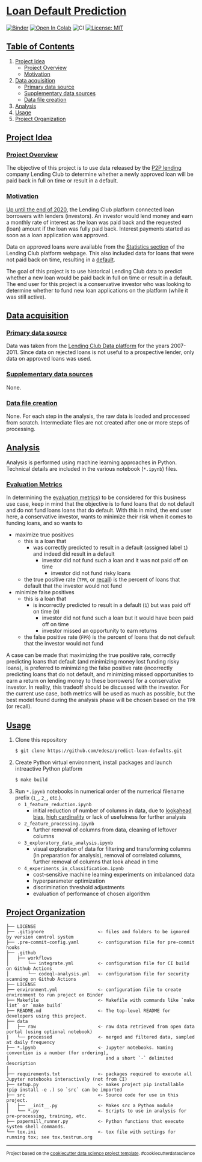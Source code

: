 # [Loan Default Prediction](#loan-default-prediction)

[![Binder](https://mybinder.org/badge_logo.svg)](https://mybinder.org/v2/gh/edesz/predict-loan-defaults) [![Open In Colab](https://colab.research.google.com/assets/colab-badge.svg)](https://colab.research.google.com/github/edesz/predict-loan-defaults/master/1_feature_reduction.ipynb) ![CI](https://github.com/edesz/predict-loan-defaults/workflows/CI/badge.svg) [![License: MIT](https://img.shields.io/badge/License-MIT-brightgreen.svg)](https://opensource.org/licenses/mit)

## [Table of Contents](#table-of-contents)
1. [Project Idea](#project-idea)
   * [Project Overview](#project-overview)
   * [Motivation](#motivation)
2. [Data acquisition](#data-acquisition)
   * [Primary data source](#primary-data-source)
   * [Supplementary data sources](#supplementary-data-sources)
   * [Data file creation](#data-file-creation)
3. [Analysis](#analysis)
4. [Usage](#usage)
5. [Project Organization](#project-organization)

## [Project Idea](#project-idea)

### [Project Overview](#project-overview)

The objective of this project is to use data released by the [P2P lending](https://en.wikipedia.org/wiki/Peer-to-peer_lending) company Lending Club to determine whether a newly approved loan will be paid back in full on time or result in a default.

### [Motivation](#motivation)
[Up until the end of 2020](https://www.fool.com/the-ascent/personal-loans/articles/lendingclub-ending-its-p2p-lending-platform-now-what/), the Lending Club platform connected loan borrowers with lenders (investors). An investor would lend money and earn a monthly rate of interest as the loan was paid back and the requested (loan) amount if the loan was fully paid back. Interest payments started as soon as a loan application was approved.

Data on approved loans were available from the [Statistics section](https://www.lendingclub.com/info/statistics.action) of the Lending Club platform webpage. This also included data for loans that were not paid back on time, resulting in a [default](https://en.wikipedia.org/wiki/Default_(finance)).

The goal of this project is to use historical Lending Club data to predict whether a new loan would be paid back in full on time or result in a default. The end user for this project is a conservative investor who was looking to determine whether to fund new loan applications on the platform (while it was still active).

## [Data acquisition](#data-acquisition)
### [Primary data source](#primary-data-source)
Data was taken from the [Lending Club Data platform](https://www.lendingclub.com/auth/login?login_url=%2Fstatistics%2Fadditional-statistics%3F) for the years 2007-2011. Since data on rejected loans is not useful to a prospective lender, only data on approved loans was used.

### [Supplementary data sources](#supplementary-data-sources)
None.

### [Data file creation](#data-file-creation)
None. For each step in the analysis, the raw data is loaded and processed from scratch. Intermediate files are not created after one or more steps of processing.

## [Analysis](#anlysis)
Analysis is performed using machine learning approaches in Python. Technical details are included in the various notebook (`*.ipynb`) files.

### [Evaluation Metrics](#evaluation-metrics)
In determining the [evaluation metrics](https://en.wikipedia.org/wiki/Evaluation_measures_(information_retrieval)#Offline_metrics)) to be considered for this business use case, keep in mind that the objective is to fund loans that do not default and do not fund loans loans that do default. With this in mind, the end user here, a conservative investor, wants to minimize their risk when it comes to funding loans, and so wants to
- maximize true positives
  - this is a loan that
    - was correctly predicted to result in a default (assigned label `1`) and indeed did result in a default
      - investor did not fund such a loan and it was not paid off on time
        - investor did not fund risky loans
  - the true positive rate (`TPR`, or [recall](https://en.wikipedia.org/wiki/Precision_and_recall#Introduction)) is the percent of loans that default that the investor would not fund
- minimize false positives
  - this is a loan that
    - is incorrectly predicted to result in a default (`1`) but was paid off on time (`0`)
      - investor did not fund such a loan but it would have been paid off on time
      - investor missed an opportunity to earn returns
  - the false positive rate (`FPR`) is the percent of loans that do not default that the investor would not fund

A case can be made that maximizing the true positive rate, correctly predicting loans that default (and minimizing money lost funding risky loans), is preferred to minimizing the false positive rate (incorrectly predicting loans that do not default, and minimizing missed opportunities to earn a return on lending money to these borrowers) for a conservative investor. In reality, this tradeoff should be discussed with the investor. For the current use case, both metrics will be used as much as possible, but the best model found during the analysis phase will be chosen based on the `TPR` (or recall).

## [Usage](#usage)
1. Clone this repository
   ```bash
   $ git clone https://github.com/edesz/predict-loan-defaults.git
   ```
2. Create Python virtual environment, install packages and launch intreactive Python platform
   ```bash
   $ make build
   ```
3. Run `*.ipynb` notebooks in numerical order of the numerical filename prefix (`1_`, `2_`, etc.).
   - `1_feature_reduction.ipynb`
     - initial reduction of number of columns in data, due to [lookahead bias](https://corporatefinanceinstitute.com/resources/knowledge/finance/look-ahead-bias/), [high cardinality](https://en.wikipedia.org/wiki/Cardinality_(SQL_statements)) or lack of usefulness for further analysis
   - `2_feature_processing.ipynb`
     - further removal of columns from data, cleaning of leftover columns
   - `3_exploratory_data_analysis.ipynb`
     - visual exploration of data for filtering and transforming columns (in preparation for analysis), removal of correlated columns, further removal of columns that look ahead in time
   - `4_experiments_in_classification.ipynb`
     - cost-sensitive machine learning experiments on imbalanced data
     - hyperparameter optimization
     - discrimination threshold adjustments
     - evaluation of performance of chosen algorithm

## [Project Organization](#project-organization)

    ├── LICENSE
    ├── .gitignore                    <- files and folders to be ignored by version control system
    ├── .pre-commit-config.yaml       <- configuration file for pre-commit hooks
    ├── .github
    │   ├── workflows
    │       └── integrate.yml         <- configuration file for CI build on Github Actions
    │       └── codeql-analysis.yml   <- configuration file for security scanning on Github Actions
    ├── LICENSE
    ├── environment.yml               <- configuration file to create environment to run project on Binder
    ├── Makefile                      <- Makefile with commands like `make lint` or `make build`
    ├── README.md                     <- The top-level README for developers using this project.
    ├── data
    │   ├── raw                       <- raw data retrieved from open data portal (using optional notebook)
    |   └── processed                 <- merged and filtered data, sampled at daily frequency
    ├── *.ipynb                       <- Jupyter notebooks. Naming convention is a number (for ordering),
    │                                    and a short `-` delimited description
    │
    ├── requirements.txt              <- packages required to execute all Jupyter notebooks interactively (not from CI)
    ├── setup.py                      <- makes project pip installable (pip install -e .) so `src` can be imported
    ├── src                           <- Source code for use in this project.
    │   ├── __init__.py               <- Makes src a Python module
    │   └── *.py                      <- Scripts to use in analysis for pre-processing, training, etc.
    ├── papermill_runner.py           <- Python functions that execute system shell commands.
    └── tox.ini                       <- tox file with settings for running tox; see tox.testrun.org

--------

<p><small>Project based on the <a target="_blank" href="https://drivendata.github.io/cookiecutter-data-science/">cookiecutter data science project template</a>. #cookiecutterdatascience</small></p>
